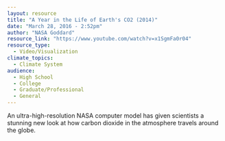 ```yaml
---
layout: resource
title: "A Year in the Life of Earth's CO2 (2014)"
date: "March 28, 2016 - 2:52pm"
author: "NASA Goddard"
resource_link: "https://www.youtube.com/watch?v=x1SgmFa0r04"
resource_type:
  - Video/Visualization
climate_topics:
  - Climate System
audience:
  - High School
  - College
  - Graduate/Professional
  - General
---
```


An ultra-high-resolution NASA computer model has given scientists a stunning new look at how carbon dioxide in the atmosphere travels around the globe.